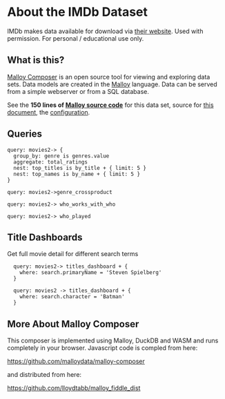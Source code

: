 # About the IMDb Dataset

IMDb makes data available for download via [their website](https://www.imdb.com/interfaces/). 
Used with permission. 
For personal / educational use only.

## What is this?

[Malloy Composer](https://github.com/malloydata/malloy-composer) is an open source tool for viewing and exploring data sets.  Data models are created in the  [Malloy](https://github.com/looker-open-source/malloy/) language.  Data can be served from a simple webserver or from a SQL database.

See the **150 lines of [Malloy source code](https://github.com/lloydtabb/imdb_fiddle/blob/main/imdb-queries2.malloy)** for this data set, source for [this document](https://github.com/lloydtabb/imdb_fiddle/blob/main/composer.md), the [configuration](https://github.com/lloydtabb/imdb_fiddle/blob/main/composer.json).


## Queries

<!-- malloy-query  
  name="Top Rated Movies and Individuals by Genre"
  description="For each movie genre show the top movies and the top people that work within those genres." 
  model="IMDB"
-->
```malloy
query: movies2-> {
  group_by: genre is genres.value
  aggregate: total_ratings
  nest: top_titles is by_title + { limit: 5 } 
  nest: top_names is by_name + { limit: 5 }
}
```

<!-- malloy-query  
  name="Genre Cross Products - Comedy + ??"
  description="Movies can have multiple genres.  Looking at cross product of these is really interesting.  What are the most popular movies in each genre combination?"
  model="IMDB"
-->
```malloy
query: movies2->genre_crossproduct
```

<!-- malloy-query  
  name="Who Works With Who?"
  description="Movies are made by teams of people.  Often these foks work together on multiple projects.  Let's examine the teams behind the popular names.  We'll start with Steven Speileberg.  Who does he work with and when?" 
  model="IMDB"
-->
```malloy
query: movies2-> who_works_with_who
```

<!-- malloy-query  
  name="Who Played Batman?"
  description="We have characters we love.  Who has played *Batman* and what movies and when.  Let's take a look." 
  model="IMDB"
-->
```malloy
query: movies2-> who_played
```

## Title Dashboards
Get full movie detail for different search terms

<!-- malloy-query  
  name="Spielberg Movies"
  model="IMDB"
  renderer="dashboard"
-->
```malloy
  query: movies2-> titles_dashboard + {
    where: search.primaryName = 'Steven Spielberg'
  }
```

<!-- malloy-query  
  name="Batman Movies"
  model="IMDB"
  renderer="dashboard"
-->
```malloy
  query: movies2 -> titles_dashboard + {
    where: search.character = 'Batman'
  }
```

## More About Malloy Composer

This composer is implemented using Malloy, DuckDB and WASM and runs completely in your browser.  Javascript code is compled from here:

  https://github.com/malloydata/malloy-composer
  
 and distributed from here:
 
   https://github.com/lloydtabb/malloy_fiddle_dist
